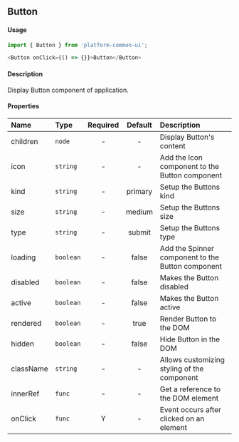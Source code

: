 ## Button
#### Usage
```js
import { Button } from 'platform-common-ui';
```
```js
<Button onClick={() => {}}>Button</Button>
```

#### Description
Display Button component of application.

#### Properties
Name        | Type               | Required | Default     | Description       
:---------- | :----------------- | :------: | :---------: | :----------------------------
children    | `node`             | -        | -           | Display Button's content
icon        | `string`           | -        | -           | Add the Icon component to the Button component
kind        | `string`           | -        | primary     | Setup the Buttons kind
size        | `string`           | -        | medium      | Setup the Buttons size
type        | `string`           | -        | submit      | Setup the Buttons type
loading     | `boolean`          | -        | false       | Add the Spinner component to the Button component
disabled    | `boolean`          | -        | false       | Makes the Button disabled 
active      | `boolean`          | -        | false       | Makes the Button active
rendered    | `boolean`          | -        | true        | Render Button to the DOM
hidden      | `boolean`          | -        | false       | Hide Button in the DOM
className   | `string`           | -        | -           | Allows customizing styling of the component
innerRef    | `func`             | -        | -           | Get a reference to the DOM element
onClick     | `func`             | Y        | -           | Event occurs after clicked on an element

